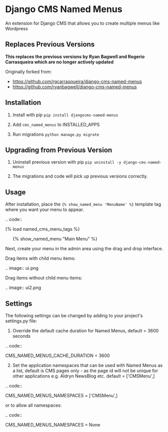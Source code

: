 Django CMS Named Menus
======================

An extension for Django CMS that allows you to create multiple menus like Wordpress

Replaces Previous Versions
--------------------------
**This replaces the previous versions by Ryan Bagwell and Rogerio Carrasqueira which are no longer actively updated**

Originally forked from:

- https://github.com/rgcarrasqueira/django-cms-named-menus
- https://github.com/ryanbagwell/django-cms-named-menus

Installation
------------

1. Install with pip ``pip install djangocms-named-menus``

2. Add ``cms_named_menus`` to INSTALLED_APPS

3. Run migrations ``python manage.py migrate``

Upgrading from Previous Version
-------------------------------

1. Uninstall previous version with pip ``pip uninstall -y django-cms-named-menus``

2. The migrations and code will pick up previous versions correctly.

Usage
-----

After installation, place the ``{% show_named_menu 'MenuName' %}`` template tag where you want your menu to appear.

.. code::

  {% load named_cms_menu_tags %}

  <ul>
    {% show_named_menu "Main Menu" %}
  </ul>

Next, create your menu in the admin area using the drag and drop interface.

Drag items with child menu items:

.. image:: ui.png

Drag items without child menu items:

.. image:: ui2.png


Settings
--------
The following settings can be changed by adding to your project's settings.py file:

1. Override the default cache duration for Named Menus, default = 3600 seconds

.. code::

  CMS_NAMED_MENUS_CACHE_DURATION = 3600


2. Set the application namespaces that can be used with Named Menus as a list, default is CMS pages only - as the page id will not be unique for other applications e.g. Aldryn NewsBlog etc. default = ['CMSMenu',]

.. code::

  CMS_NAMED_MENUS_NAMESPACES = ['CMSMenu',]

or to allow all namespaces:

.. code::

  CMS_NAMED_MENUS_NAMESPACES = None





